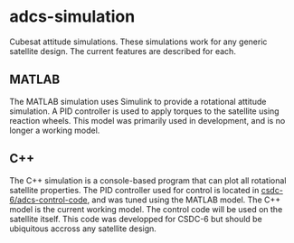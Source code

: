 # adcs-simulation
Cubesat attitude simulations. These simulations work for any generic satellite design. The current features are described for each.

## MATLAB
The MATLAB simulation uses Simulink to provide a rotational attitude simulation. A PID controller is used to apply torques to the satellite using reaction wheels. This model was primarily used in development, and is no longer a working model.

## C++
The C++ simulation is a console-based program that can plot all rotational satellite properties. The PID controller used for control is located in [csdc-6/adcs-control-code](https://github.com/queens-satellite-team/adcs/tree/staging/csdc-6/adcs-control-code), and was tuned using the MATLAB model. The C++ model is the current working model. The control code will be used on the satellite itself. This code was developped for CSDC-6 but should be ubiquitous accross any satellite design.